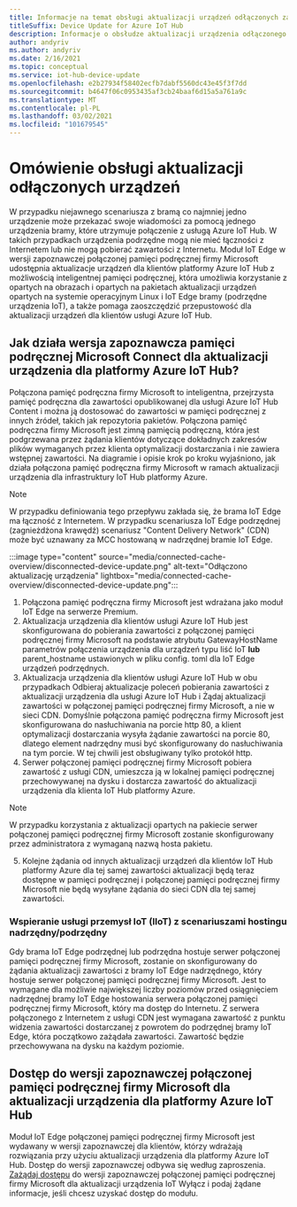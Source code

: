 ```yaml
---
title: Informacje na temat obsługi aktualizacji urządzeń odłączonych za pomocą połączonej pamięci podręcznej Microsoft | Microsoft Docs
titleSuffix: Device Update for Azure IoT Hub
description: Informacje o obsłudze aktualizacji urządzenia odłączonego przy użyciu połączonej pamięci podręcznej firmy Microsoft
author: andyriv
ms.author: andyriv
ms.date: 2/16/2021
ms.topic: conceptual
ms.service: iot-hub-device-update
ms.openlocfilehash: e2b27934f58402ecfb7dabf5560dc43e45f3f7dd
ms.sourcegitcommit: b4647f06c0953435af3cb24baaf6d15a5a761a9c
ms.translationtype: MT
ms.contentlocale: pl-PL
ms.lasthandoff: 03/02/2021
ms.locfileid: "101679545"
---
```

# <a name="understand-support-for-disconnected-device-updates"></a>Omówienie obsługi aktualizacji odłączonych urządzeń

W przypadku niejawnego scenariusza z bramą co najmniej jedno urządzenie może przekazać swoje wiadomości za pomocą jednego urządzenia bramy, które utrzymuje połączenie z usługą Azure IoT Hub. W takich przypadkach urządzenia podrzędne mogą nie mieć łączności z Internetem lub nie mogą pobierać zawartości z Internetu. Moduł IoT Edge w wersji zapoznawczej połączonej pamięci podręcznej firmy Microsoft udostępnia aktualizacje urządzeń dla klientów platformy Azure IoT Hub z możliwością inteligentnej pamięci podręcznej, która umożliwia korzystanie z opartych na obrazach i opartych na pakietach aktualizacji urządzeń opartych na systemie operacyjnym Linux i IoT Edge bramy (podrzędne urządzenia IoT), a także pomaga zaoszczędzić przepustowość dla aktualizacji urządzeń dla klientów usługi Azure IoT Hub.

## <a name="how-does-microsoft-connected-cache-preview-for-device-update-for-azure-iot-hub-work"></a>Jak działa wersja zapoznawcza pamięci podręcznej Microsoft Connect dla aktualizacji urządzenia dla platformy Azure IoT Hub?

Połączona pamięć podręczna firmy Microsoft to inteligentna, przejrzysta pamięć podręczna dla zawartości opublikowanej dla usługi Azure IoT Hub Content i można ją dostosować do zawartości w pamięci podręcznej z innych źródeł, takich jak repozytoria pakietów. Połączona pamięć podręczna firmy Microsoft jest zimną pamięcią podręczną, która jest podgrzewana przez żądania klientów dotyczące dokładnych zakresów plików wymaganych przez klienta optymalizacji dostarczania i nie zawiera wstępnej zawartości. Na diagramie i opisie krok po kroku wyjaśniono, jak działa połączona pamięć podręczna firmy Microsoft w ramach aktualizacji urządzenia dla infrastruktury IoT Hub platformy Azure.

>[!Note]
>W przypadku definiowania tego przepływu zakłada się, że brama IoT Edge ma łączność z Internetem. W przypadku scenariusza IoT Edge podrzędnej (zagnieżdżona krawędź) scenariusz "Content Delivery Network" (CDN) może być uznawany za MCC hostowaną w nadrzędnej bramie IoT Edge.

  :::image type="content" source="media/connected-cache-overview/disconnected-device-update.png" alt-text="Odłączono aktualizację urządzenia" lightbox="media/connected-cache-overview/disconnected-device-update.png":::

1. Połączona pamięć podręczna firmy Microsoft jest wdrażana jako moduł IoT Edge na serwerze Premium.
2. Aktualizacja urządzenia dla klientów usługi Azure IoT Hub jest skonfigurowana do pobierania zawartości z połączonej pamięci podręcznej firmy Microsoft na podstawie atrybutu GatewayHostName parametrów połączenia urządzenia dla urządzeń typu liść IoT **lub** parent_hostname ustawionych w pliku config. toml dla IoT Edge urządzeń podrzędnych.
3. Aktualizacja urządzenia dla klientów usługi Azure IoT Hub w obu przypadkach Odbieraj aktualizacje poleceń pobierania zawartości z aktualizacji urządzenia dla usługi Azure IoT Hub i Żądaj aktualizacji zawartości w połączonej pamięci podręcznej firmy Microsoft, a nie w sieci CDN. Domyślnie połączona pamięć podręczna firmy Microsoft jest skonfigurowana do nasłuchiwania na porcie http 80, a klient optymalizacji dostarczania wysyła żądanie zawartości na porcie 80, dlatego element nadrzędny musi być skonfigurowany do nasłuchiwania na tym porcie.  W tej chwili jest obsługiwany tylko protokół http.
4. Serwer połączonej pamięci podręcznej firmy Microsoft pobiera zawartość z usługi CDN, umieszcza ją w lokalnej pamięci podręcznej przechowywanej na dysku i dostarcza zawartość do aktualizacji urządzenia dla klienta IoT Hub platformy Azure.
   
>[!Note]
>W przypadku korzystania z aktualizacji opartych na pakiecie serwer połączonej pamięci podręcznej firmy Microsoft zostanie skonfigurowany przez administratora z wymaganą nazwą hosta pakietu.

5. Kolejne żądania od innych aktualizacji urządzeń dla klientów IoT Hub platformy Azure dla tej samej zawartości aktualizacji będą teraz dostępne w pamięci podręcznej i połączonej pamięci podręcznej firmy Microsoft nie będą wysyłane żądania do sieci CDN dla tej samej zawartości.

### <a name="supporting-industrial-iot-iiot-with-parentchild-hosting-scenarios"></a>Wspieranie usługi przemysł IoT (IIoT) z scenariuszami hostingu nadrzędny/podrzędny

Gdy brama IoT Edge podrzędnej lub podrzędna hostuje serwer połączonej pamięci podręcznej firmy Microsoft, zostanie on skonfigurowany do żądania aktualizacji zawartości z bramy IoT Edge nadrzędnego, który hostuje serwer połączonej pamięci podręcznej firmy Microsoft. Jest to wymagane dla możliwie największej liczby poziomów przed osiągnięciem nadrzędnej bramy IoT Edge hostowania serwera połączonej pamięci podręcznej firmy Microsoft, który ma dostęp do Internetu. Z serwera połączonego z Internetem z usługi CDN jest wymagana zawartość z punktu widzenia zawartości dostarczanej z powrotem do podrzędnej bramy IoT Edge, która początkowo zażądała zawartości. Zawartość będzie przechowywana na dysku na każdym poziomie.

## <a name="access-to-the-microsoft-connected-cache-preview-for-device-update-for-azure-iot-hub"></a>Dostęp do wersji zapoznawczej połączonej pamięci podręcznej firmy Microsoft dla aktualizacji urządzenia dla platformy Azure IoT Hub

Moduł IoT Edge połączonej pamięci podręcznej firmy Microsoft jest wydawany w wersji zapoznawczej dla klientów, którzy wdrażają rozwiązania przy użyciu aktualizacji urządzenia dla platformy Azure IoT Hub. Dostęp do wersji zapoznawczej odbywa się według zaproszenia. [Zażądaj dostępu](https://aka.ms/MCCForDeviceUpdateForIoT) do wersji zapoznawczej połączonej pamięci podręcznej firmy Microsoft dla aktualizacji urządzenia IoT Wyłącz i podaj żądane informacje, jeśli chcesz uzyskać dostęp do modułu.

